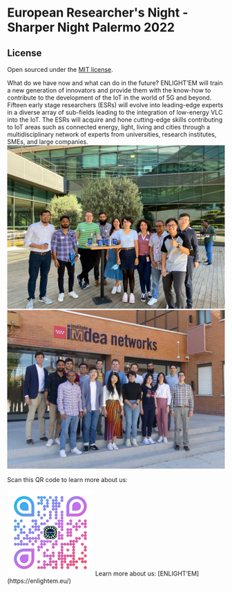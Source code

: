 # European Researcher's Night - Sharper Night Palermo 2022


## License

Open sourced under the [MIT license](https://github.com/LeNPaul/Millennial/blob/gh-pages/LICENSE.md).


What do we have now and what can do in the future?
ENLIGHT’EM will train a new generation of innovators and provide them with the know-how to contribute to the development of the IoT in the world of 5G and beyond. Fifteen early stage researchers (ESRs) will evolve into leading-edge experts in a diverse array of sub-fields leading to the integration of low-energy VLC into the IoT. The ESRs will acquire and hone cutting-edge skills contributing to IoT areas such as connected energy, light, living and cities through a multidisciplinary network of experts from universities, research institutes, SMEs, and large companies.
![alt text](https://raw.githubusercontent.com/kotobuki09/kotobuki09.github.io/gh-pages/assets/img/event8.jpg "ev4")
![alt text](https://raw.githubusercontent.com/kotobuki09/kotobuki09.github.io/gh-pages/assets/img/event7.jpg "ev5")

Scan this QR code to learn more about us:

<img src="https://raw.githubusercontent.com/kotobuki09/kotobuki09.github.io/gh-pages/assets/img/qr4.png" width="200" />
Learn more about us:
[ENLIGHT’EM](https://enlightem.eu/)